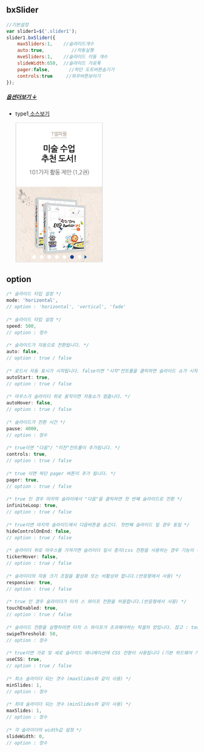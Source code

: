 ## bxSlider
	
```javascript
//기본설정
var slider1=$('.slider1');
slider1.bxSlider({            
	maxSliders:1,    //슬라이드개수
	auto:true,          //자동실행
	mveSliders:1,    //슬라이드 이동 개수       
	slideWidth:650,  //슬라이드 가로폭
	pager:false,       //하단 도트버튼숨기기
	controls:true     //좌우버튼보이기
});	
```
##### [옵션더보기 ↓](#option)
	
 - type1[ 소스보기 ](https://github.com/netfolder/public_chunjae/blob/master/bxSlider/html/bxslider_type1.html)
 
 	![Alt text](images/type1.jpg)
	
	
<!-- - type1[ 소스보기 ](https://github.com/netfolder/public_chunjae/blob/master/bxSlider/html/bxslider_type2.html)
 
 	![Alt text](images/type2.jpg)-->
 







## <a name='option'>option</a>
```javascript
/* 슬라이드 타입 설정 */
mode: 'horizontal',
// option : 'horizontal', 'vertical', 'fade'
 
/* 슬라이드 타입 설정 */
speed: 500,
// option : 정수
 
/* 슬라이드가 자동으로 전환됩니다. */
auto: false,
// option : true / false
 
/* 로드시 자동 표시가 시작됩니다. false이면 "시작"컨트롤을 클릭하면 슬라이드 쇼가 시작됩니다. */
autoStart: true,
// option : true / false
 
/* 마우스가 슬라이더 위로 움직이면 자동쇼가 멈춥니다. */
autoHover: false,
// option : true / false
 
/* 슬라이드가 전환 시간 */
pause: 4000,
// option : 정수
 
/* true이면 "다음"/ "이전"컨트롤이 추가됩니다. */
controls: true,
// option : true / false
 
/* true 이면 하단 pager 버튼이 추가 됩니다. */
pager: true,
// option : true / false
 
/* true 인 경우 마지막 슬라이에서 "다음"을 클릭하면 첫 번째 슬라이드로 전환 */
infiniteLoop: true,
// option : true / false
 
/* true이면 마지막 슬라이드에서 다음버튼을 숨긴다. 첫번째 슬라이드 일 경우 동일 */
hideControlOnEnd: false,
// option : true / false
 
/* 슬라이더 위로 마우스를 가져가면 슬러이더 일시 중지(css 전환을 사용하는 경우 기능이 작동하지 않음.) */
tickerHover: false,
// option : true / false
 
/* 슬라이더의 자동 크기 조절을 활성화 또는 비활성와 합니다.(반응형에서 사용) */
responsive: true,
// option : true / false
 
/* true 인 경우 슬라이더가 터치 스 와이프 전환을 허용합니다.(반응형에서 사용) */
touchEnabled: true,
// option : true / false
 
/* 슬라이드 전환을 실행하려면 터치 스 와이프가 초과해야하는 픽셀의 양입니다. 참고 : touchEnabled : true 인 경우에만 사용됩니다. */
swipeThreshold: 50,
// option : 정수
 
/* true이면 가로 및 세로 슬라이드 애니메이션에 CSS 전환이 사용됩니다 (기본 하드웨어 가속을 사용함). false이면 jQuery animate ()가 사용됩니다. */
useCSS: true,
// option : true / false
 
/* 최소 슬라이더 되는 갯수 (maxSlides와 같이 사용) */
minSlides: 1,
// option : 정수
 
/* 최대 슬라이더 되는 갯수 (minSlides와 같이 사용) */
maxSlides: 1,
// option : 정수
 
/* 각 슬라이더의 width값 설정 */
slideWidth: 0,
// option : 정수
```
